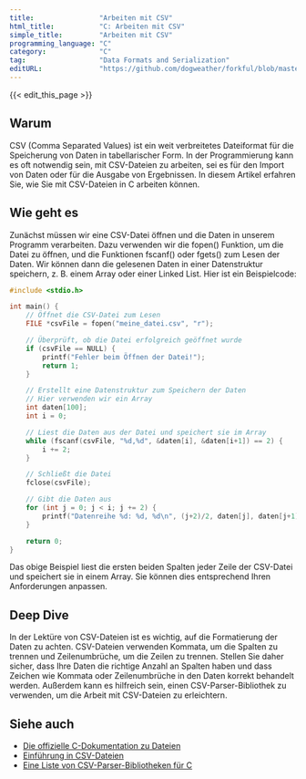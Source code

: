 ```yaml
---
title:                "Arbeiten mit CSV"
html_title:           "C: Arbeiten mit CSV"
simple_title:         "Arbeiten mit CSV"
programming_language: "C"
category:             "C"
tag:                  "Data Formats and Serialization"
editURL:              "https://github.com/dogweather/forkful/blob/master/content/de/c/working-with-csv.md"
---
```


{{< edit_this_page >}}

## Warum

CSV (Comma Separated Values) ist ein weit verbreitetes Dateiformat für die Speicherung von Daten in tabellarischer Form. In der Programmierung kann es oft notwendig sein, mit CSV-Dateien zu arbeiten, sei es für den Import von Daten oder für die Ausgabe von Ergebnissen. In diesem Artikel erfahren Sie, wie Sie mit CSV-Dateien in C arbeiten können.

## Wie geht es

Zunächst müssen wir eine CSV-Datei öffnen und die Daten in unserem Programm verarbeiten. Dazu verwenden wir die fopen() Funktion, um die Datei zu öffnen, und die Funktionen fscanf() oder fgets() zum Lesen der Daten. Wir können dann die gelesenen Daten in einer Datenstruktur speichern, z. B. einem Array oder einer Linked List. Hier ist ein Beispielcode:

```C
#include <stdio.h>

int main() {
    // Öffnet die CSV-Datei zum Lesen
    FILE *csvFile = fopen("meine_datei.csv", "r");

    // Überprüft, ob die Datei erfolgreich geöffnet wurde
    if (csvFile == NULL) {
        printf("Fehler beim Öffnen der Datei!");
        return 1;
    }

    // Erstellt eine Datenstruktur zum Speichern der Daten
    // Hier verwenden wir ein Array
    int daten[100];
    int i = 0;

    // Liest die Daten aus der Datei und speichert sie im Array
    while (fscanf(csvFile, "%d,%d", &daten[i], &daten[i+1]) == 2) {
        i += 2;
    }

    // Schließt die Datei
    fclose(csvFile);

    // Gibt die Daten aus
    for (int j = 0; j < i; j += 2) {
        printf("Datenreihe %d: %d, %d\n", (j+2)/2, daten[j], daten[j+1]);
    }

    return 0;
}
```

Das obige Beispiel liest die ersten beiden Spalten jeder Zeile der CSV-Datei und speichert sie in einem Array. Sie können dies entsprechend Ihren Anforderungen anpassen.

## Deep Dive

In der Lektüre von CSV-Dateien ist es wichtig, auf die Formatierung der Daten zu achten. CSV-Dateien verwenden Kommata, um die Spalten zu trennen und Zeilenumbrüche, um die Zeilen zu trennen. Stellen Sie daher sicher, dass Ihre Daten die richtige Anzahl an Spalten haben und dass Zeichen wie Kommata oder Zeilenumbrüche in den Daten korrekt behandelt werden. Außerdem kann es hilfreich sein, einen CSV-Parser-Bibliothek zu verwenden, um die Arbeit mit CSV-Dateien zu erleichtern.

## Siehe auch

- [Die offizielle C-Dokumentation zu Dateien](https://en.cppreference.com/w/c/io)
- [Einführung in CSV-Dateien](https://www.w3schools.com/csv/)
- [Eine Liste von CSV-Parser-Bibliotheken für C](https://github.com/datasets/csv/blob/master/README.md#csv-parsers)